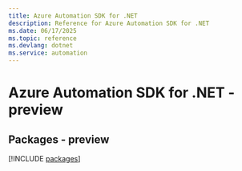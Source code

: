 ```yaml
---
title: Azure Automation SDK for .NET
description: Reference for Azure Automation SDK for .NET
ms.date: 06/17/2025
ms.topic: reference
ms.devlang: dotnet
ms.service: automation
---
```

# Azure Automation SDK for .NET - preview
## Packages - preview
[!INCLUDE [packages](automation-index.md)]